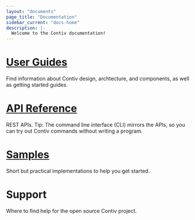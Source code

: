 ```yaml
---
layout: "documents"
page_title: "Documentation"
sidebar_current: "docs-home"
description: |-
  Welcome to the Contiv documentation!
---
```


# [User Guides](user_guides)
Find information about Contiv design, archtecture, and components, as well as getting started
guides.

# [API Reference](api)
REST APIs. Tip: The command line interface (CLI) mirrors the APIs, so you can try out Contiv
commands without writing a program.

# [Samples](samples)
Short but practical implementations to help you get started.

# Support
Where to find help for the open source Contiv project.
